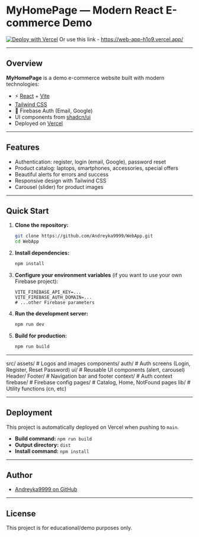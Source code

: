 # MyHomePage — Modern React E-commerce Demo

[![Deploy with Vercel](https://vercel.com/button)](https://vercel.com/import/project?template=https://github.com/Andreyka9999/WebApp)
Or use this link - https://web-app-h1o9.vercel.app/

---

## Overview

**MyHomePage** is a demo e-commerce website built with modern technologies:
- ⚡️ [React](https://react.dev/) + [Vite](https://vitejs.dev/)
-  [Tailwind CSS](https://tailwindcss.com/)
- 🔐 Firebase Auth (Email, Google)
- UI components from [shadcn/ui](https://ui.shadcn.com/)
- Deployed on [Vercel](https://vercel.com/)

---

## Features

- Authentication: register, login (email, Google), password reset
- Product catalog: laptops, smartphones, accessories, special offers
- Beautiful alerts for errors and success
- Responsive design with Tailwind CSS
- Carousel (slider) for product images

---
## Quick Start

1. **Clone the repository:**
    ```sh
    git clone https://github.com/Andreyka9999/WebApp.git
    cd WebApp
    ```

2. **Install dependencies:**
    ```sh
    npm install
    ```

3. **Configure your environment variables** (if you want to use your own Firebase project):
    ```
    VITE_FIREBASE_API_KEY=...
    VITE_FIREBASE_AUTH_DOMAIN=...
    # ...other Firebase parameters
    ```

4. **Run the development server:**
    ```sh
    npm run dev
    ```

5. **Build for production:**
    ```sh
    npm run build
    ```

---
src/
assets/ # Logos and images
components/
auth/ # Auth screens (Login, Register, Reset Password)
ui/ # Reusable UI components (alert, carousel)
Header/ Footer/ # Navigation bar and footer
context/ # Auth context
firebase/ # Firebase config
pages/ # Catalog, Home, NotFound pages
lib/ # Utility functions (cn, etc)

---

## Deployment

This project is automatically deployed on Vercel when pushing to `main`.

- **Build command:** `npm run build`
- **Output directory:** `dist`
- **Install command:** `npm install`

---

## Author

- [Andreyka9999 on GitHub](https://github.com/Andreyka9999)

---

## License

This project is for educational/demo purposes only.
